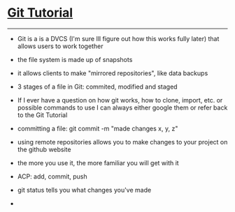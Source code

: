 # [Git Tutorial](https://blog.udemy.com/git-tutorial-a-comprehensive-guide/)

---

- Git is a is a DVCS (I'm sure Ill figure out how this works fully later) that allows users to work together
- the file system is made up of snapshots
- it allows clients to make "mirrored repositories", like data backups
- 3 stages of a file in Git: commited, modified and staged
- If I ever have a question on how git works, how to clone, import, etc. or possible commands to use I can always either google them or refer back to the Git Tutorial
- committing a file: git commit -m "made changes x, y, z"
- using remote repositories allows you to make changes to your project on the github website
- the more you use it, the more familiar you will get with it

- ACP: add, commit, push
- git status tells you what changes you've made
-
